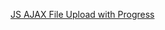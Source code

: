 ﻿[JS AJAX File Upload with Progress](http://codular.com/javascript-ajax-file-upload-with-progress)


